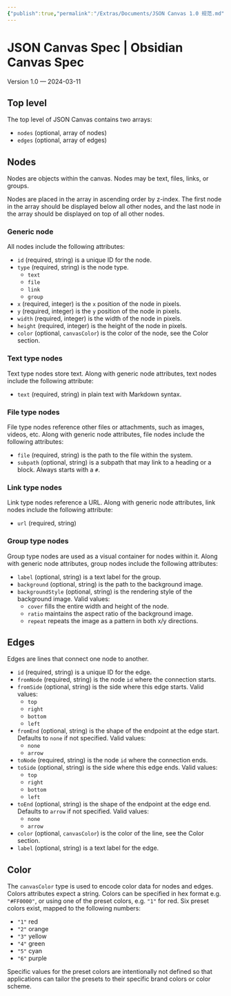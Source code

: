 ```yaml
---
{"publish":true,"permalink":"/Extras/Documents/JSON Canvas 1.0 规范.md","created":"2025-04-25T22:49:37.291+08:00","modified":"2025-07-08T21:54:26.672+08:00","published":"2025-07-08T21:54:26.672+08:00","cssclasses":""}
---
```



# JSON Canvas Spec | Obsidian Canvas Spec

Version 1.0 — 2024-03-11

## Top level

The top level of JSON Canvas contains two arrays:

- `nodes` (optional, array of nodes)
- `edges` (optional, array of edges)

## Nodes

Nodes are objects within the canvas. Nodes may be text, files, links, or groups.

Nodes are placed in the array in ascending order by z-index. The first node in the array should be displayed below all other nodes, and the last node in the array should be displayed on top of all other nodes.

### Generic node

All nodes include the following attributes:

- `id` (required, string) is a unique ID for the node.
- `type` (required, string) is the node type.
	- `text`
	- `file`
	- `link`
	- `group`
- `x` (required, integer) is the `x` position of the node in pixels.
- `y` (required, integer) is the `y` position of the node in pixels.
- `width` (required, integer) is the width of the node in pixels.
- `height` (required, integer) is the height of the node in pixels.
- `color` (optional, `canvasColor`) is the color of the node, see the Color section.

### Text type nodes

Text type nodes store text. Along with generic node attributes, text nodes include the following attribute:

- `text` (required, string) in plain text with Markdown syntax.

### File type nodes

File type nodes reference other files or attachments, such as images, videos, etc. Along with generic node attributes, file nodes include the following attributes:

- `file` (required, string) is the path to the file within the system.
- `subpath` (optional, string) is a subpath that may link to a heading or a block. Always starts with a `#`.

### Link type nodes

Link type nodes reference a URL. Along with generic node attributes, link nodes include the following attribute:

- `url` (required, string)

### Group type nodes

Group type nodes are used as a visual container for nodes within it. Along with generic node attributes, group nodes include the following attributes:

- `label` (optional, string) is a text label for the group.
- `background` (optional, string) is the path to the background image.
- `backgroundStyle` (optional, string) is the rendering style of the background image. Valid values:
	- `cover` fills the entire width and height of the node.
	- `ratio` maintains the aspect ratio of the background image.
	- `repeat` repeats the image as a pattern in both x/y directions.

## Edges

Edges are lines that connect one node to another.

- `id` (required, string) is a unique ID for the edge.
- `fromNode` (required, string) is the node `id` where the connection starts.
- `fromSide` (optional, string) is the side where this edge starts. Valid values:
	- `top`
	- `right`
	- `bottom`
	- `left`
- `fromEnd` (optional, string) is the shape of the endpoint at the edge start. Defaults to `none` if not specified. Valid values:
	- `none`
	- `arrow`
- `toNode` (required, string) is the node `id` where the connection ends.
- `toSide` (optional, string) is the side where this edge ends. Valid values:
	- `top`
	- `right`
	- `bottom`
	- `left`
- `toEnd` (optional, string) is the shape of the endpoint at the edge end. Defaults to `arrow` if not specified. Valid values:
	- `none`
	- `arrow`
- `color` (optional, `canvasColor`) is the color of the line, see the Color section.
- `label` (optional, string) is a text label for the edge.

## Color

The `canvasColor` type is used to encode color data for nodes and edges. Colors attributes expect a string. Colors can be specified in hex format e.g. `"#FF0000"`, or using one of the preset colors, e.g. `"1"` for red. Six preset colors exist, mapped to the following numbers:

- `"1"` red
- `"2"` orange
- `"3"` yellow
- `"4"` green
- `"5"` cyan
- `"6"` purple

Specific values for the preset colors are intentionally not defined so that applications can tailor the presets to their specific brand colors or color scheme.